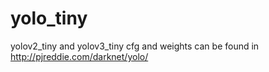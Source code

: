 # yolo_tiny
yolov2_tiny and yolov3_tiny
cfg and weights can be found in http://pjreddie.com/darknet/yolo/
